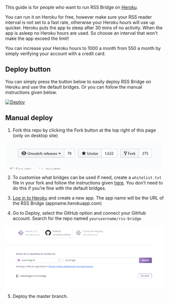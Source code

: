 This guide is for people who want to run RSS Bridge on [Heroku](https://heroku.com).

You can run it on Heroku for free, however make sure your RSS reader interval is not set to a fast rate, otherwise your Heroku hours will use up quicker. Heroku puts the app to sleep after 30 mins of no activity. When the app is asleep no Heroku hours are used. So choose an interval that won't make the app exceed the limit!

You can increase your Heroku hours to 1000 a month from 550 a month by simply verifying your account with a credit card.

## Deploy button
You can simply press the button below to easily deploy RSS Bridge on Heroku and use the default bridges. Or you can follow the manual instructions given below.

[![Deploy](https://www.herokucdn.com/deploy/button.svg)](https://heroku.com/deploy?template=https://github.com/RSS-Bridge/rss-bridge)

## Manual deploy
1. Fork this repo by clicking the Fork button at the top right of this page (only on desktop site)

![image](../images/fork_button.png)

2. To customise what bridges can be used if need, create a `whitelist.txt` file in your fork and follow the instructions given [here](../03_For_Hosts/05_Whitelisting.md). You don’t need to do this if you’re fine with the default bridges.

3. [Log in to Heroku](https://dashboard.heroku.com) and create a new app. The app name will be the URL of the RSS Bridge (appname.herokuapp.com)

4. Go to Deploy, select the GitHub option and connect your GitHub account. Search for the repo named `yourusername/rss-bridge`

![image](../images/heroku_deploy.png)

5. Deploy the master branch.